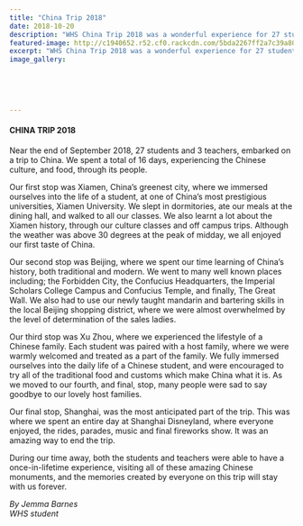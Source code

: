 ```yaml
---
title: "China Trip 2018"
date: 2018-10-20
description: "WHS China Trip 2018 was a wonderful experience for 27 students & 3 teachers experiencing Chinese culture & food..."
featured-image: http://c1940652.r52.cf0.rackcdn.com/5bda2267ff2a7c39a80001f6/Beijing-Lee-sua-after-day-5--6.jpg
excerpt: "WHS China Trip 2018 was a wonderful experience for 27 students and 3 teachers experiencing Chinese culture & food though its people."
image_gallery:
    
    
    
    
    
---
```


<h4 dir="ltr"><span>CHINA TRIP 2018</span></h4>
<p dir="ltr"><span>Near the end of September 2018, 27 students and 3 teachers, embarked on a trip to China. We spent a total of 16 days, experiencing the Chinese culture, and food, through its people.</span></p>
<p dir="ltr"><span>Our first stop was Xiamen, China&rsquo;s greenest city, where we immersed ourselves into the life of a student, at one of China&rsquo;s most prestigious universities, Xiamen University. We slept in dormitories, ate our meals at the dining hall, and walked to all our classes. We also learnt a lot about the Xiamen history, through our culture classes and off campus trips. Although the weather was above 30 degrees at the peak of midday, we all enjoyed our first taste of China.</span></p>
<p dir="ltr"><span>Our second stop was Beijing, where we spent our time learning of China&rsquo;s history, both traditional and modern. We went to many well known places including; the Forbidden City, the Confucius Headquarters, the Imperial Scholars College Campus and Confucius Temple, and finally, The Great Wall. We also had to use our newly taught mandarin and bartering skills in the local Beijing shopping district, where we were almost overwhelmed by the level of determination of the sales ladies.</span></p>
<p dir="ltr"><span>Our third stop was Xu Zhou, where we experienced the lifestyle of a Chinese family. Each student was paired with a host family, where we were warmly welcomed and treated as a part of the family. We fully immersed ourselves into the daily life of a Chinese student, and were encouraged to try all of the traditional food and customs which make China what it is. As we moved to our fourth, and final, stop, many people were sad to say goodbye to our lovely host families.</span></p>
<p dir="ltr"><span>Our final stop, Shanghai, was the most anticipated part of the trip. This was where we spent an entire day at Shanghai Disneyland, where everyone enjoyed, the rides, parades, music and final fireworks show. It was an amazing way to end the trip.</span></p>
<p dir="ltr"><span>During our time away, both the students and teachers were able to have a once-in-lifetime experience, visiting all of these amazing Chinese monuments, and the memories created by everyone on this trip will stay with us forever.</span></p>
<p dir="ltr"><em>By Jemma Barnes<br />WHS student</em></p>
<div><span><br /></span></div>

